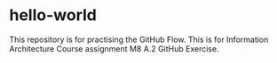 # hello-world
This repository is for practising the GitHub Flow.
This is for Information Architecture Course assignment M8 A.2 GitHub Exercise.
